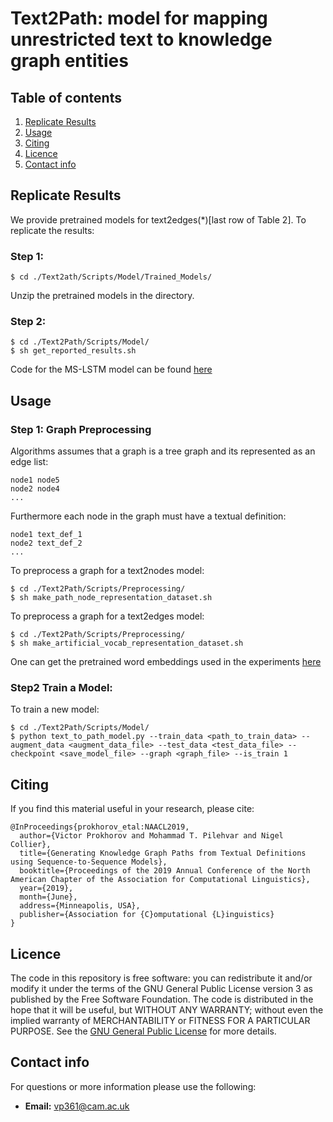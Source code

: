 # Text2Path: model for mapping  unrestricted text to knowledge graph entities

## Table of contents

1. [Replicate Results](#replicated-results)
2. [Usage](#usage)
3. [Citing](#citing)
4. [Licence](#licence)
5. [Contact info](#contact-info)

## Replicate Results

We provide pretrained models for text2edges(*)[last row of Table 2]. To replicate the results:

### Step 1:

```
$ cd ./Text2ath/Scripts/Model/Trained_Models/
```

Unzip the pretrained models in the directory.

### Step 2:

```
$ cd ./Text2Path/Scripts/Model/
$ sh get_reported_results.sh
```    

Code for the MS-LSTM model can be found [here](https://bitbucket.org/dimkart/ms-lstm/src/master/)

## Usage
### Step 1: Graph Preprocessing
Algorithms assumes that a graph is a tree graph and its represented as an edge list:

```
node1 node5
node2 node4
...
``` 
Furthermore each node in the graph must have a textual definition:

```
node1 text_def_1
node2 text_def_2
...
```

To preprocess a graph for a text2nodes model:

```
$ cd ./Text2Path/Scripts/Preprocessing/
$ sh make_path_node_representation_dataset.sh
```
To preprocess a graph for a text2edges model:

```
$ cd ./Text2Path/Scripts/Preprocessing/
$ sh make_artificial_vocab_representation_dataset.sh
```

One can get the pretrained word embeddings used in the experiments [here](https://github.com/commonsense/conceptnet-numberbatch)

### Step2 Train a Model:

To train a new model:

```
$ cd ./Text2Path/Scripts/Model/
$ python text_to_path_model.py --train_data <path_to_train_data> --augment_data <augment_data_file> --test_data <test_data_file> --checkpoint <save_model_file> --graph <graph_file> --is_train 1
```



## Citing

If you find this material useful in your research, please cite:

```
@InProceedings{prokhorov_etal:NAACL2019,
  author={Victor Prokhorov and Mohammad T. Pilehvar and Nigel Collier},
  title={Generating Knowledge Graph Paths from Textual Definitions using Sequence-to-Sequence Models},
  booktitle={Proceedings of the 2019 Annual Conference of the North American Chapter of the Association for Computational Linguistics},
  year={2019},
  month={June},
  address={Minneapolis, USA},
  publisher={Association for {C}omputational {L}inguistics}
}  
```

## Licence

The code in this repository is free software: you can redistribute it and/or modify it under the terms of the GNU General Public License version 3 as published by the Free Software Foundation. The code is distributed in the hope that it will be useful, but WITHOUT ANY WARRANTY; without even the implied warranty of MERCHANTABILITY or FITNESS FOR A PARTICULAR PURPOSE.  See the [GNU General Public License](https://www.gnu.org/licenses/gpl-3.0.en.html) for more details.


## Contact info

For questions or more information please use the following:
* **Email:** vp361@cam.ac.uk 
